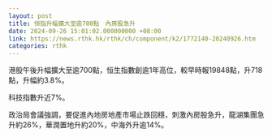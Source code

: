 ```yaml
---
layout: post
title: 恒指升幅擴大至逾700點　內房股急升
date: 2024-09-26 15:01:02.000000000 +08:00
link: https://news.rthk.hk/rthk/ch/component/k2/1772140-20240926.htm
categories: rthk
---
```


港股午後升幅擴大至逾700點，恒生指數創逾1年高位，較早時報19848點，升718點，升幅約3.8%。

科技指數升近7%。

政治局會議強調，要促進內地房地產市場止跌回穩，刺激內房股急升，龍湖集團急升約26%，華潤置地升約20%，中海外升逾14%。
